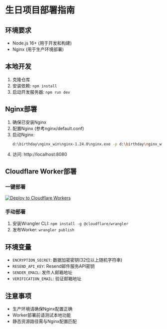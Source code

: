 # 生日项目部署指南

## 环境要求
- Node.js 16+ (用于开发和构建)
- Nginx (用于生产环境部署)

## 本地开发
1. 克隆仓库
2. 安装依赖: `npm install`
3. 启动开发服务器: `npm run dev`

## Nginx部署
1. 确保已安装Nginx
2. 配置Nginx (参考nginx/default.conf)
3. 启动Nginx:
   ```bash
   d:\birthday\nginx_win\nginx-1.24.0\nginx.exe -p d:\birthday\nginx_win\nginx-1.24.0
   ```
4. 访问: http://localhost:8080

## Cloudflare Worker部署

### 一键部署
[![Deploy to Cloudflare Workers](https://deploy.workers.cloudflare.com/button)](https://deploy.workers.cloudflare.com/?url=https://github.com/cfengli007/happy-pxt/tree/main/cloudflare-worker/src)


### 手动部署
1. 安装Wrangler CLI: `npm install -g @cloudflare/wrangler`
2. 发布Worker: `wrangler publish`

## 环境变量
- `ENCRYPTION_SECRET`: 数据加密密钥(32位以上随机字符串)
- `RESEND_API_KEY`: Resend邮件服务API密钥
- `SENDER_EMAIL`: 发件人邮箱地址
- `VERIFICATION_EMAIL`: 验证邮箱地址

## 注意事项
- 生产环境请确保Nginx配置正确
- Worker部署前请测试本地功能
- 静态资源路径需与Nginx配置匹配